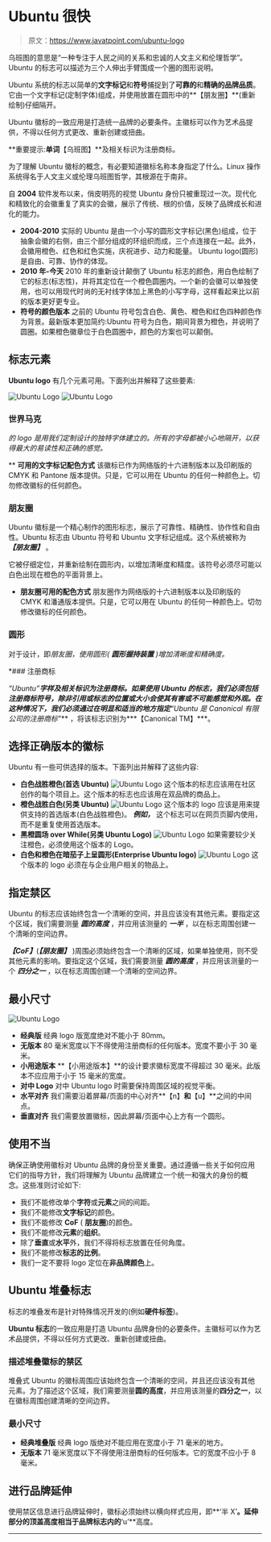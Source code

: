 # Ubuntu 很快

> 原文：<https://www.javatpoint.com/ubuntu-logo>

乌班图的意思是“一种专注于人民之间的关系和忠诚的人文主义和伦理哲学”。Ubuntu 的标志可以描述为三个人伸出手臂围成一个圈的图形说明。

Ubuntu 系统的标志以简单的**文字标记**和**符号**捕捉到了**可靠的**和**精确的品牌品质**。它由一个文字标记(定制字体)组成，并使用放置在圆形中的**【朋友圈】**(重新绘制)仔细隔开。

Ubuntu 徽标的一致应用是打造统一品牌的必要条件。主徽标可以作为艺术品提供，不得以任何方式更改、重新创建或扭曲。

**重要提示:**单词**【乌班图】**及相关标识为注册商标。

为了理解 Ubuntu 徽标的概念，有必要知道徽标名称本身指定了什么。Linux 操作系统得名于人文主义或伦理乌班图哲学，其根源在于南非。

自 **2004** 软件发布以来，俏皮明亮的视觉 Ubuntu 身份只被重现过一次。现代化和精致化的会徽重复了真实的会徽，展示了传统、根的价值，反映了品牌成长和进化的能力。

*   **2004-2010**
    实际的 Ubuntu 是由一个小写的圆形文字标记(黑色)组成，位于抽象会徽的右侧，由三个部分组成的环组织而成，三个点连接在一起。此外，会徽用橙色、红色和红色实施，庆祝进步、动力和能量。
    Ubuntu logo(圆形)是自由、可靠、协作的体现。
*   **2010 年-今天**
    2010 年的重新设计颠倒了 Ubuntu 标志的颜色，用白色绘制了它的标志(标志性)，并将其定位在一个橙色圆圈内。一个新的会徽可以单独使用，也可以用现代时尚的无衬线字体加上黑色的小写字母，这样看起来比以前的版本更好更专业。
*   **符号的颜色版本**
    之前的 Ubuntu 符号包含白色、黄色、橙色和红色四种颜色作为背景。最新版本更加简约:Ubuntu 符号为白色，期间背景为橙色，并说明了圆圈。如果橙色徽章位于白色圆圈中，颜色的方案也可以颠倒。

## 标志元素

**Ubuntu logo** 有几个元素可用。下面列出并解释了这些要素:

![Ubuntu Logo](img/1cf985be185b2b0e976938ac4ab781c2.png)
![Ubuntu Logo](img/64064294f31a851f2929592d6accefdc.png)

### 世界马克

*的 logo 是用我们定制设计的独特字体建立的。所有的字母都被小心地隔开，以获得最大的易读性和正确的感觉。*

 **   **可用的文字标记配色方式**
    该徽标已作为网络版的十六进制版本以及印刷版的 CMYK 和 Pantone 版本提供。只是，它可以用在 Ubuntu 的任何一种颜色上。切勿修改徽标的任何颜色。

### 朋友圈

Ubuntu 徽标是一个精心制作的图形标志，展示了可靠性、精确性、协作性和自由性。Ubuntu 标志由 Ubuntu 符号和 Ubuntu 文字标记组成。这个系统被称为 ***【朋友圈】*** 。

它被仔细定位，并重新绘制在圆形内，以增加清晰度和精度。该符号必须尽可能以白色出现在橙色的平面背景上。

*   **朋友圈可用的配色方式**
    朋友圈作为网络版的十六进制版本以及印刷版的 CMYK 和潘通版本提供。只是，它可以用在 Ubuntu 的任何一种颜色上。切勿修改徽标的任何颜色。

### 圆形

对于设计，即*朋友圈，使用圆形( ***圆形握持装置*** )增加清晰度和精确度。*

 *### 注册商标

**“Ubuntu”**字样及相关标识为注册商标。如果使用 Ubuntu 的标志，我们必须包括注册商标符号，除非引用或标志的位置或大小会使其有害或不可能感觉和外观。在这种情况下，我们必须通过在明显和适当的地方指定***“Ubuntu 是 Canonical 有限公司的注册商标”*** ，将该标志识别为***【Canonical TM】***。

## 选择正确版本的徽标

Ubuntu 有一些可供选择的版本。下面列出并解释了这些内容:

*   **白色战胜橙色(首选 Ubuntu)**
    ![Ubuntu Logo](img/6382ce7365e2b35bb9845ecc803b8773.png)
    这个版本的标志应该用在社区创作的每个项目上。这个版本的标志也应该用在双品牌的商品上。
*   **橙色战胜白色(另类 Ubuntu)**
    ![Ubuntu Logo](img/ff4d799d2580e69a78692dc953681b2c.png)
    这个版本的 logo 应该是用来提供支持的首选版本(白色战胜橙色)。 ***例如，*** 这个标志可以在网页页脚内使用，而不是重复使用首选版本。
*   **黑橙圆场 over While(另类 Ubuntu Logo)**
    ![Ubuntu Logo](img/2f72eeb2bdf52b580bce589ea2316580.png)
    如果需要较少关注橙色，必须使用这个版本的 Logo。
*   **白色和橙色在暗茄子上呈圆形(Enterprise Ubuntu logo)**
    ![Ubuntu Logo](img/5ad47c72f4252963cc829f65d1650b6b.png)
    这个版本的 logo 必须在与企业用户相关的物品上。

## 指定禁区

Ubuntu 的标志应该始终包含一个清晰的空间，并且应该没有其他元素。要指定这个区域，我们需要测量 ***圆的高度*** ，并应用该测量的 ***一半*** ，以在标志周围创建一个清晰的空间边界。

***【CoF】***(***【朋友圈】*** )周围必须始终包含一个清晰的区域，如果单独使用，则不受其他元素的影响。要指定这个区域，我们需要测量 ***圆的高度*** ，并应用该测量的一个 ***四分之一*** ，以在标志周围创建一个清晰的空间边界。

## 最小尺寸

![Ubuntu Logo](img/7d45ca40b148b578f001efbb8f680a77.png)

*   **经典版**
    经典 logo 版宽度绝对不能小于 80mm。
*   **无版本**
    80 毫米宽度以下不得使用注册商标的任何版本。宽度不要小于 30 毫米。
*   **小用途版本**
    **【小用途版本】**的设计要求徽标宽度不得超过 30 毫米。此版本不应应用于小于 15 毫米的宽度。
*   **对中 Logo**
    对中 Ubuntu logo 时需要保持周围区域的视觉平衡。
*   **水平对齐**
    我们需要沿着屏幕/页面的中心对齐**【n】**和**【u】**之间的中间点。
*   **垂直对齐**
    我们需要放置徽标，因此屏幕/页面中心上方有一个圆形。

## 使用不当

确保正确使用徽标对 Ubuntu 品牌的身份至关重要。通过遵循一些关于如何应用它们的指导方针，我们将理解为 Ubuntu 品牌建立一个统一和强大的身份的概念。这些准则讨论如下:

*   我们不能修改单个**字符**或**元素**之间的间距。
*   我们不能修改**文字标记**的颜色。
*   我们不能修改 **CoF** ( **朋友圈**)的颜色。
*   我们不能修改**元素**的**组织**。
*   除了**垂直**或**水平**外，我们不得将标志放置在任何角度。
*   我们不能修改**标志的比例**。
*   我们一定不要将 logo 定位在**非品牌颜色**上。

## Ubuntu 堆叠标志

标志的堆叠发布是针对特殊情况开发的(例如**硬件标签**)。

**Ubuntu 标志**的一致应用是打造 Ubuntu 品牌身份的必要条件。主徽标可以作为艺术品提供，不得以任何方式更改、重新创建或扭曲。

### 描述堆叠徽标的禁区

堆叠式 Ubuntu 的徽标周围应该始终包含一个清晰的空间，并且还应该没有其他元素。为了描述这个区域，我们需要测量**圆的高度**，并应用该测量的**四分之一**，以在徽标周围创建清晰的空间边界。

### 最小尺寸

*   **经典堆叠版**
    经典 logo 版绝对不能应用在宽度小于 71 毫米的地方。
*   **无版本**
    71 毫米宽度以下不得使用注册商标的任何版本。它的宽度不应小于 8 毫米。

## 进行品牌延伸

使用禁区信息进行品牌延伸时，徽标必须始终以横向样式应用，即**‘半 X’**。延伸部分的顶盖高度相当于品牌标志内的**‘u’**高度。

* * ***
